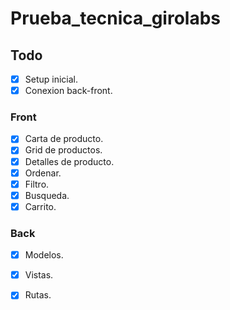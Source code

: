 # Prueba_tecnica_girolabs


## Todo

- [x] Setup inicial.
- [x] Conexion back-front.

### Front
- [x] Carta de producto.
- [x] Grid de productos.
- [x] Detalles de producto.
- [x] Ordenar.
- [x] Filtro.
- [x] Busqueda.
- [x] Carrito.

### Back
- [x] Modelos.
- [x] Vistas.
- [x] Rutas.



